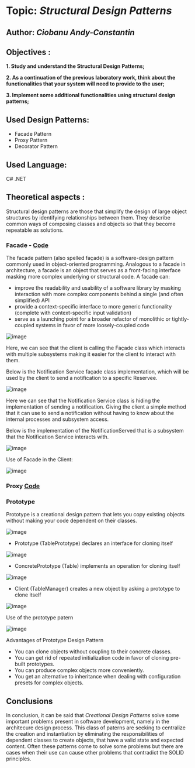 # Topic: *Structural Design Patterns*
## Author: *Ciobanu Andy-Constantin*
## Objectives :
__1. Study and understand the Structural Design Patterns;__

__2. As a continuation of the previous laboratory work, think about the functionalities that your system will need to provide to the user;__

__3. Implement some additional functionalities using structural design patterns;__

## Used Design Patterns: 
* Facade Pattern
* Proxy Pattern
* Decorator Pattern

## Used Language: 
C# .NET

## Theoretical aspects : 

Structural design patterns are those that simplify the design of large object structures by identifying relationships between them. They describe common ways of composing classes and objects so that they become repeatable as solutions.

### Facade - [Code](https://github.com/andycb479/TMPS-Labs/tree/master/Utilites/NotificationManager)
The facade pattern (also spelled façade) is a software-design pattern commonly used in object-oriented programming. Analogous to a facade in architecture, a facade is an object that serves as a front-facing interface masking more complex underlying or structural code. 
A facade can:
* improve the readability and usability of a software library by masking interaction with more complex components behind a single (and often simplified) API
* provide a context-specific interface to more generic functionality (complete with context-specific input validation)
* serve as a launching point for a broader refactor of monolithic or tightly-coupled systems in favor of more loosely-coupled code

![image](https://user-images.githubusercontent.com/30950318/136900188-9f71d7ad-f195-4bb8-8136-abba8114c4fe.png)

Here, we can see that the client is calling the Façade class which interacts with multiple subsystems making it easier for the client to interact with them.

Below is the Notification Service façade class implementation, which will be used by the client to send a notification to a specific Reservee.

![image](https://user-images.githubusercontent.com/30950318/136900567-b625b162-85ba-4766-8aa9-ae956b28c6ca.png)

Here we can see that the Notification Service class is hiding the implementation of sending a notification. Giving the client a simple method that it can use to send a notification without having to know about the internal processes and subsystem access.

Below is the implementation of the NotificationServed that is a subsystem that the Notification Service interacts with.

![image](https://user-images.githubusercontent.com/30950318/136900865-7cd0614e-d4d4-43d4-8c2d-199df479fdb2.png)

Use of Facade in the Client:

![image](https://user-images.githubusercontent.com/30950318/136900405-c1582202-fbdb-4164-9b9e-f20dae382ddd.png)

### Proxy [Code](https://github.com/andycb479/TMPS-Labs/tree/master/Lab_1/Factory)

### Prototype
Prototype is a creational design pattern that lets you copy existing objects without making your code dependent on their classes.

![image](https://user-images.githubusercontent.com/30950318/133803581-3a806f48-b02b-4f53-bd6a-76c5da0ddf72.png)

- Prototype  (TablePrototype)
declares an interface for cloning itself

![image](https://user-images.githubusercontent.com/30950318/133805737-1d7e8247-ec79-4762-a278-a10d5e176337.png)

- ConcretePrototype  (Table)
implements an operation for cloning itself

![image](https://user-images.githubusercontent.com/30950318/133805801-869ba9a4-dcce-4725-b35e-15d9801f8295.png)

 - Client  (TableManager)
creates a new object by asking a prototype to clone itself

![image](https://user-images.githubusercontent.com/30950318/133805841-b881f2b3-c6c3-4bee-b806-c68e5e03cea9.png)

Use of the prototype patern

![image](https://user-images.githubusercontent.com/30950318/133806377-2b163592-2e92-4646-9009-228e037f6c0d.png)

Advantages of Prototype Design Pattern

 - You can clone objects without coupling to their concrete classes.
 - You can get rid of repeated initialization code in favor of cloning pre-built prototypes.
 - You can produce complex objects more conveniently.
 - You get an alternative to inheritance when dealing with configuration presets for complex objects.

## Conclusions
In conclusion, it can be said that *Creational Design Patterns* solve some important problems present in software development, namely in the architecure design process. This class of paterns are seeking to centralize the creation and instantiation by eliminating the responsibilities of dependent classes to create objects, that have a valid state and expected content. Often these patterns come to solve some problems but there are cases when their use can cause other problems that contradict the SOLID principles.










